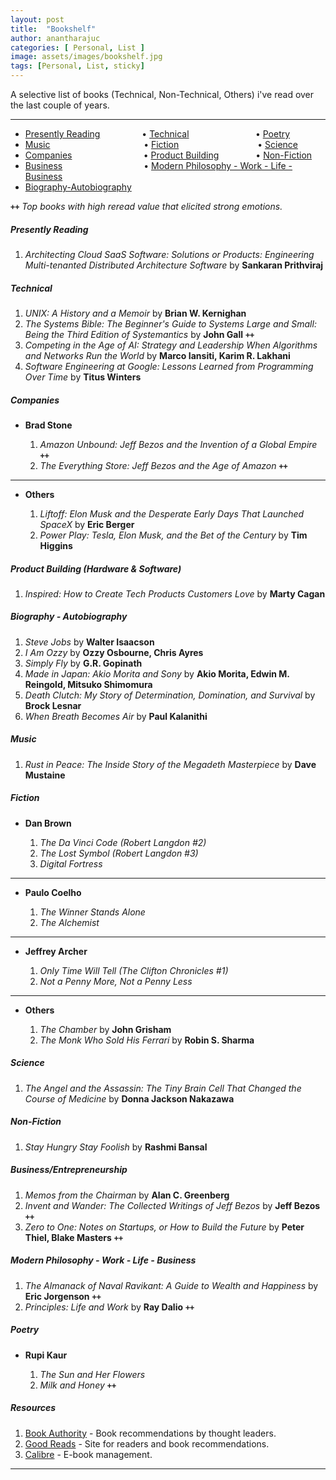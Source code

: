 ```yaml
---
layout: post
title:  "Bookshelf"
author: anantharajuc
categories: [ Personal, List ]
image: assets/images/bookshelf.jpg
tags: [Personal, List, sticky]
---
```


A selective list of books (Technical, Non-Technical, Others) i've read over the last couple of years.  

--- 

- [Presently Reading](#presently-reading)&nbsp;&nbsp;&nbsp;&nbsp;&nbsp;&nbsp;&nbsp;&nbsp;&nbsp;&nbsp;&nbsp;&nbsp;&nbsp;&nbsp;&nbsp;&nbsp;&nbsp;&#8226;&nbsp;[Technical](#technical)&nbsp;&nbsp;&nbsp;&nbsp;&nbsp;&nbsp;&nbsp;&nbsp;&nbsp;&nbsp;&nbsp;&nbsp;&nbsp;&nbsp;&nbsp;&nbsp;&nbsp;&nbsp;&nbsp;&nbsp;&nbsp;&nbsp;&nbsp;&nbsp;&nbsp;&nbsp;&nbsp;&#8226;&nbsp;[Poetry](#poetry)
- [Music](#music)&nbsp;&nbsp;&nbsp;&nbsp;&nbsp;&nbsp;&nbsp;&nbsp;&nbsp;&nbsp;&nbsp;&nbsp;&nbsp;&nbsp;&nbsp;&nbsp;&nbsp;&nbsp;&nbsp;&nbsp;&nbsp;&nbsp;&nbsp;&nbsp;&nbsp;&nbsp;&nbsp;&nbsp;&nbsp;&nbsp;&nbsp;&nbsp;&nbsp;&nbsp;&nbsp;&nbsp;&nbsp;&nbsp;&#8226;&nbsp;[Fiction](#fiction)&nbsp;&nbsp;&nbsp;&nbsp;&nbsp;&nbsp;&nbsp;&nbsp;&nbsp;&nbsp;&nbsp;&nbsp;&nbsp;&nbsp;&nbsp;&nbsp;&nbsp;&nbsp;&nbsp;&nbsp;&nbsp;&nbsp;&nbsp;&nbsp;&nbsp;&nbsp;&nbsp;&nbsp;&nbsp;&nbsp;&nbsp;&nbsp;&#8226;&nbsp;[Science](#science)
- [Companies](#companies)&nbsp;&nbsp;&nbsp;&nbsp;&nbsp;&nbsp;&nbsp;&nbsp;&nbsp;&nbsp;&nbsp;&nbsp;&nbsp;&nbsp;&nbsp;&nbsp;&nbsp;&nbsp;&nbsp;&nbsp;&nbsp;&nbsp;&nbsp;&nbsp;&nbsp;&nbsp;&nbsp;&nbsp;&nbsp;&#8226;&nbsp;[Product Building](#product-building)&nbsp;&nbsp;&nbsp;&nbsp;&nbsp;&nbsp;&nbsp;&nbsp;&nbsp;&nbsp;&nbsp;&nbsp;&nbsp;&nbsp;&nbsp;&#8226;&nbsp;[Non-Fiction](#non---fiction)
- [Business](#business)&nbsp;&nbsp;&nbsp;&nbsp;&nbsp;&nbsp;&nbsp;&nbsp;&nbsp;&nbsp;&nbsp;&nbsp;&nbsp;&nbsp;&nbsp;&nbsp;&nbsp;&nbsp;&nbsp;&nbsp;&nbsp;&nbsp;&nbsp;&nbsp;&nbsp;&nbsp;&nbsp;&nbsp;&nbsp;&nbsp;&nbsp;&nbsp;&nbsp;&#8226;&nbsp;[Modern Philosophy - Work - Life - Business](#modern-philosophy---work---life---business)
- [Biography-Autobiography](#biography---autobiography)

**`++`** *Top books with high reread value that elicited strong emotions.* 

<h5 class="font-weight-bold spanborder text-danger text-capitalize"><span>Presently Reading</span></h5>

1. *Architecting Cloud SaaS Software: Solutions or Products: Engineering Multi-tenanted Distributed Architecture Software* by **Sankaran Prithviraj**  

<h5 class="font-weight-bold spanborder text-danger text-capitalize"><span>Technical</span></h5>

1. *UNIX: A History and a Memoir* by **Brian W. Kernighan**
2. *The Systems Bible: The Beginner's Guide to Systems Large and Small: Being the Third Edition of Systemantics* by **John Gall** **`++`**
3. *Competing in the Age of AI: Strategy and Leadership When Algorithms and Networks Run the World* by **Marco Iansiti, Karim R. Lakhani**
4. *Software Engineering at Google: Lessons Learned from Programming Over Time* by **Titus Winters**

<h5 class="font-weight-bold spanborder text-danger text-capitalize"><span>Companies</span></h5>

- **Brad Stone**

	1. *Amazon Unbound: Jeff Bezos and the Invention of a Global Empire* **`++`**  
	2. *The Everything Store: Jeff Bezos and the Age of Amazon* **`++`** 
	
--- 	

- **Others**

	1. *Liftoff: Elon Musk and the Desperate Early Days That Launched SpaceX* by **Eric Berger**  
	2. *Power Play: Tesla, Elon Musk, and the Bet of the Century* by **Tim Higgins**  
	
<h5 class="font-weight-bold spanborder text-danger text-capitalize"><span>Product Building (Hardware & Software)</span></h5>

1. *Inspired: How to Create Tech Products Customers Love* by **Marty Cagan**

<h5 class="font-weight-bold spanborder text-danger text-capitalize"><span>Biography - Autobiography</span></h5>

1. *Steve Jobs* by **Walter Isaacson** 
2. *I Am Ozzy* by **Ozzy Osbourne, Chris Ayres**
3. *Simply Fly* by **G.R. Gopinath**
4. *Made in Japan: Akio Morita and Sony* by **Akio Morita, Edwin M. Reingold, Mitsuko Shimomura**
5. *Death Clutch: My Story of Determination, Domination, and Survival* by **Brock Lesnar**
6. *When Breath Becomes Air* by **Paul Kalanithi**

<h5 class="font-weight-bold spanborder text-danger text-capitalize"><span>Music</span></h5>

1. *Rust in Peace: The Inside Story of the Megadeth Masterpiece* by **Dave Mustaine**

<h5 class="font-weight-bold spanborder text-danger text-capitalize"><span>Fiction</span></h5>

- **Dan Brown** 

	1. *The Da Vinci Code (Robert Langdon #2)* 
	2. *The Lost Symbol (Robert Langdon #3)* 
	3. *Digital Fortress*
	
---

- **Paulo Coelho**

	1. *The Winner Stands Alone*
	2. *The Alchemist*
	
---	
	
- **Jeffrey Archer**

	1. *Only Time Will Tell (The Clifton Chronicles #1)* 
	2. *Not a Penny More, Not a Penny Less*

---

- **Others**

	1. *The Chamber* by **John Grisham**
	2. *The Monk Who Sold His Ferrari* by **Robin S. Sharma**

<h5 class="font-weight-bold spanborder text-danger text-capitalize"><span>Science</span></h5>

1. *The Angel and the Assassin: The Tiny Brain Cell That Changed the Course of Medicine* by **Donna Jackson Nakazawa**	

<h5 class="font-weight-bold spanborder text-danger text-capitalize"><span>Non-Fiction</span></h5>

1. *Stay Hungry Stay Foolish* by **Rashmi Bansal**

<h5 class="font-weight-bold spanborder text-danger text-capitalize"><span>Business/Entrepreneurship</span></h5>

1. *Memos from the Chairman* by **Alan C. Greenberg**  
2. *Invent and Wander: The Collected Writings of Jeff Bezos* by **Jeff Bezos** **`++`**  
3. *Zero to One: Notes on Startups, or How to Build the Future* by **Peter Thiel, Blake Masters**  **`++`**  

<h5 class="font-weight-bold spanborder text-danger text-capitalize"><span>Modern Philosophy - Work - Life - Business</span></h5>

1. *The Almanack of Naval Ravikant: A Guide to Wealth and Happiness* by **Eric Jorgenson** **`++`**
2. *Principles: Life and Work* by **Ray Dalio** **`++`**  

<h5 class="font-weight-bold spanborder text-danger text-capitalize"><span>Poetry</span></h5>

- **Rupi Kaur**

	1. *The Sun and Her Flowers*
	2. *Milk and Honey* **`++`**

<h5 class="font-weight-bold spanborder text-danger text-capitalize"><span>Resources</span></h5>

1. <a href="https://bookauthority.org/">Book Authority</a> - Book recommendations by thought leaders.
2. <a href="https://www.goodreads.com/">Good Reads</a> - Site for readers and book recommendations. 
2. <a href="https://calibre-ebook.com/">Calibre</a> - E-book management. 

---